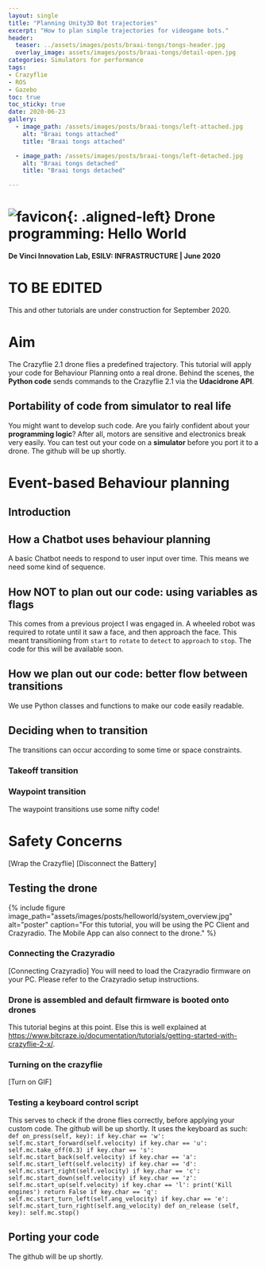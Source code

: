 ```yaml
---
layout: single
title: "Planning Unity3D Bot trajectories"
excerpt: "How to plan simple trajectories for videogame bots."
header:
  teaser: ../assets/images/posts/braai-tongs/tongs-header.jpg
  overlay_image: assets/images/posts/braai-tongs/detail-open.jpg
categories: Simulators for performance
tags:
- Crazyflie
- ROS
- Gazebo
toc: true
toc_sticky: true
date: 2020-06-23
gallery:
  - image_path: /assets/images/posts/braai-tongs/left-attached.jpg
    alt: "Braai tongs attached"
    title: "Braai tongs attached"

  - image_path: /assets/images/posts/braai-tongs/left-detached.jpg
    alt: "Braai tongs detached"
    title: "Braai tongs detached"

---
```


# ![favicon](/assets/images/favicon.jpg){: .aligned-left} Drone programming: Hello World
**De Vinci Innovation Lab, ESILV: INFRASTRUCTURE | June 2020**

# TO BE EDITED
This and other tutorials are under construction for September 2020.

# Aim
The Crazyflie 2.1 drone flies a predefined trajectory. This tutorial will apply your code for Behaviour Planning onto a real drone.
Behind the scenes, the **Python code** sends commands to the Crazyflie 2.1 via the **Udacidrone API**.

## Portability of code from simulator to real life
You might want to develop such code. Are you fairly confident about your **programming logic**? After all, motors are sensitive and electronics break very easily.
You can test out your code on a **simulator** before you port it to a drone.
The github will be up shortly.

# Event-based Behaviour planning

## Introduction
## How a Chatbot uses behaviour planning
A basic Chatbot needs to respond to user input over time. This means we need some kind of sequence.

## How NOT to plan out our code: using variables as flags
This comes from a previous project I was engaged in.
A wheeled robot was required to rotate until it saw a face, and then approach the face.
This meant transitioning from `start` to `rotate` to `detect` to `approach` to `stop`.
The code for this will be available soon.

## How we plan out our code: better flow between transitions
We use Python classes and functions to make our code easily readable.

## Deciding when to transition
The transitions can occur according to some time or space constraints.
### Takeoff transition
### Waypoint transition
The waypoint transitions use some nifty code!

# Safety Concerns
[Wrap the Crazyflie]
[Disconnect the Battery]

## Testing the drone


{%
include figure
image_path="assets/images/posts/helloworld/system_overview.jpg"
alt="poster"
caption="For this tutorial, you will be using the PC Client and Crazyradio. The Mobile App can also connect to the drone."
%}


### Connecting the Crazyradio
[Connecting Crazyradio]
You will need to load the Crazyradio firmware on your PC. Please refer to the Crazyradio setup instructions.

### Drone is assembled and default firmware is booted onto drones
This tutorial begins at this point. Else this is well explained at https://www.bitcraze.io/documentation/tutorials/getting-started-with-crazyflie-2-x/.

### Turning on the crazyflie
[Turn on GIF]

### Testing a keyboard control script
This serves to check if the drone flies correctly, before applying your custom code.
The github will be up shortly.
It uses the keyboard as such:
`    def on_press(self, key):
        if key.char == 'w':
            self.mc.start_forward(self.velocity)
        if key.char == 'u':
            self.mc.take_off(0.3)
        if key.char == 's':
            self.mc.start_back(self.velocity)
        if key.char == 'a':
            self.mc.start_left(self.velocity)
        if key.char == 'd':
            self.mc.start_right(self.velocity)
        if key.char == 'c':
            self.mc.start_down(self.velocity)
        if key.char == 'z':
            self.mc.start_up(self.velocity)
        if key.char == 'l':
            print('Kill engines')
            return False
        if key.char == 'q':
            self.mc.start_turn_left(self.ang_velocity)
        if key.char == 'e':
            self.mc.start_turn_right(self.ang_velocity)
    def on_release (self, key):
        self.mc.stop()
`

## Porting your code
The github will be up shortly.
